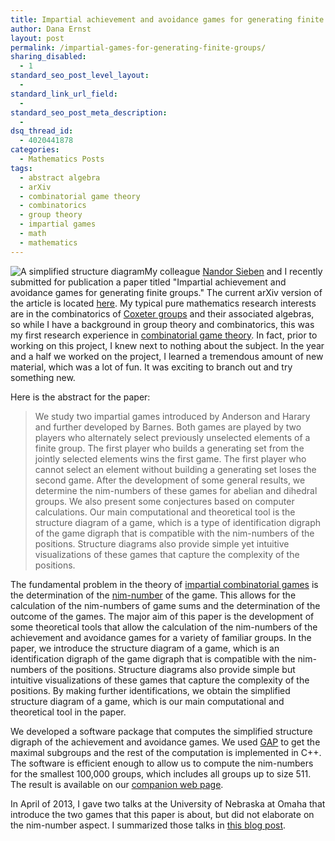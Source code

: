 ```yaml
---
title: Impartial achievement and avoidance games for generating finite groups
author: Dana Ernst
layout: post
permalink: /impartial-games-for-generating-finite-groups/
sharing_disabled:
  - 1
standard_seo_post_level_layout:
  - 
standard_link_url_field:
  - 
standard_seo_post_meta_description:
  - 
dsq_thread_id:
  - 4020441878
categories:
  - Mathematics Posts
tags:
  - abstract algebra
  - arXiv
  - combinatorial game theory
  - combinatorics
  - group theory
  - impartial games
  - math
  - mathematics
---
```

<img src="http://i2.wp.com/danaernst.com/wp-content/uploads/2014/07/GGraphD4k+2-150x150.png?w=150" alt="A simplified structure diagram" class="alignleft size-thumbnail wp-image-1229" data-recalc-dims="1" />My colleague [Nandor Sieben][1] and I recently submitted for publication a paper titled "Impartial achievement and avoidance games for generating finite groups." The current arXiv version of the article is located [here][2]. My typical pure mathematics research interests are in the combinatorics of [Coxeter groups][3] and their associated algebras, so while I have a background in group theory and combinatorics, this was my first research experience in [combinatorial game theory][4]. In fact, prior to working on this project, I knew next to nothing about the subject. In the year and a half we worked on the project, I learned a tremendous amount of new material, which was a lot of fun. It was exciting to branch out and try something new.

Here is the abstract for the paper:

> We study two impartial games introduced by Anderson and Harary and further developed by Barnes. Both games are played by two players who alternately select previously unselected elements of a finite group. The first player who builds a generating set from the jointly selected elements wins the first game. The first player who cannot select an element without building a generating set loses the second game. After the development of some general results, we determine the nim-numbers of these games for abelian and dihedral groups. We also present some conjectures based on computer calculations. Our main computational and theoretical tool is the structure diagram of a game, which is a type of identification digraph of the game digraph that is compatible with the nim-numbers of the positions. Structure diagrams also provide simple yet intuitive visualizations of these games that capture the complexity of the positions. 

The fundamental problem in the theory of [impartial combinatorial games][5] is the determination of the [nim-number][6] of the game. This allows for the calculation of the nim-numbers of game sums and the determination of the outcome of the games. The major aim of this paper is the development of some theoretical tools that allow the calculation of the nim-numbers of the achievement and avoidance games for a variety of familiar groups. In the paper, we introduce the structure diagram of a game, which is an identification digraph of the game digraph that is compatible with the nim-numbers of the positions. Structure diagrams also provide simple but intuitive visualizations of these games that capture the complexity of the positions. By making further identifications, we obtain the simplified structure diagram of a game, which is our main computational and theoretical tool in the paper.

We developed a software package that computes the simplified structure digraph of the achievement and avoidance games. We used [GAP][7] to get the maximal subgroups and the rest of the computation is implemented in C++. The software is efficient enough to allow us to compute the nim-numbers for the smallest 100,000 groups, which includes all groups up to size 511. The result is available on our [companion web page][8].

In April of 2013, I gave two talks at the University of Nebraska at Omaha that introduce the two games that this paper is about, but did not elaborate on the nim-number aspect. I summarized those talks in [this blog post][9].

 [1]: http://jan.ucc.nau.edu/~ns46/
 [2]: http://arxiv.org/abs/1407.0784
 [3]: http://en.wikipedia.org/wiki/Coxeter_group
 [4]: http://en.wikipedia.org/wiki/Combinatorial_game_theory
 [5]: http://en.wikipedia.org/wiki/Impartial_game
 [6]: http://mathworld.wolfram.com/Nim-Value.html
 [7]: http://www.gap-system.org
 [8]: http://jan.ucc.nau.edu/ns46/GroupGenGame/
 [9]: http://danaernst.com/talk-impartial-games-for-generating-groups/